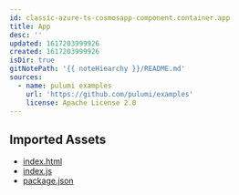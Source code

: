 ```yaml
---
id: classic-azure-ts-cosmosapp-component.container.app
title: App
desc: ''
updated: 1617203999926
created: 1617203999926
isDir: true
gitNotePath: '{{ noteHiearchy }}/README.md'
sources:
  - name: pulumi examples
    url: 'https://github.com/pulumi/examples'
    license: Apache License 2.0
---
```

## Imported Assets

- [index.html](/assets/index.html)
- [index.js](/assets/index.js)
- [package.json](/assets/package.json)

